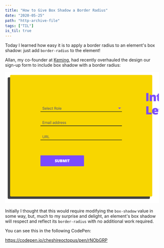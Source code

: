 ```yaml
---
title: "How to Give Box Shadow a Border Radius"
date: "2020-05-25"
path: "http-archive-file"
tags: ["TIL"]
is_til: true
---
```


Today I learned how easy it is to apply a border radius to an element's box shadow: just add `border-radius` to the element!

Allan, my co-founder at [Keming](https://keming.io), had recently overhauled the design our sign-up form to include box shadow with a border radius:

![box shadow with border radius](./border-radius-box-shadow.png)

Initially I thought that this would require modifying the `box-shadow` value in some way, but, much to my surprise and delight, an element's box shadow will respect and reflect its `border-radius` with no additional work required.

You can see this in the following CodePen:

https://codepen.io/cheshireoctopus/pen/rNObGRP
